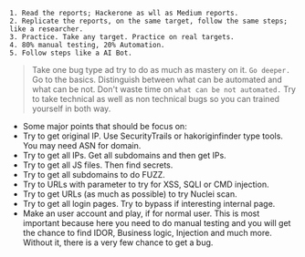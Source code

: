 ```
1. Read the reports; Hackerone as wll as Medium reports.
2. Replicate the reports, on the same target, follow the same steps; like a researcher.
3. Practice. Take any target. Practice on real targets.
4. 80% manual testing, 20% Automation.
5. Follow steps like a AI Bot. 
```


> Take one bug type ad try to do as much as mastery on it. `Go deeper.` Go to the basics. 
> Distinguish between what can be automated and what can be not. Don't waste time on `what can be not automated.`
> Try to take technical as well as non technical bugs so you can trained yourself in both way. 

- Some major points that should be focus on:
- Try to get original IP. Use SecurityTrails or hakoriginfinder type tools. You may need ASN for domain.
- Try to get all IPs. Get all subdomains and then get IPs.
- Try to get all JS files. Then find secrets.
- Try to get all subdomains to do FUZZ.
- Try to URLs with parameter to try for XSS, SQLI or CMD injection.
- Try to get URLs (as much as possible) to try Nuclei scan.
- Try to get all login pages. Try to bypass if interesting internal page.
- Make an user account and play, if for normal user. This is most important because here you need to do manual testing and you will get the chance to find IDOR, Business logic, Injection and much more. Without it, there is a very few chance to get a bug.

